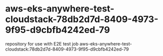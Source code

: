 # aws-eks-anywhere-test-cloudstack-78db2d7d-8409-4973-9f95-d9cbfb4242ed-79
repository for use with E2E test job aws-eks-anywhere-test-cloudstack:78db2d7d-8409-4973-9f95-d9cbfb4242ed-79
